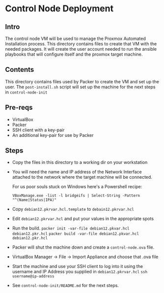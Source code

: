 # Control Node Deployment

## Intro
The control node VM will be used to manage the Proxmox Automated Installation
process.  This directory contains files to create that VM with the needed
packages.  It will create the user account needed to run the ansible playbooks
that will configure itself and the proxmox target machine.

## Contents
This directory contains files used by Packer to create the VM and set up the
user.  The `post-install.sh` script will set up the machine for the next steps
in `control-node-init`

## Pre-reqs
* VirtualBox
* Packer
* SSH client with a key-pair
* An additional key-pair for use by Packer

## Steps
* Copy the files in this directory to a working dir on your workstation
* You will need the name and IP address of the Network Interface attached
  to the network where the target machine will be connected.

  For us poor souls stuck on Windows here's a Powershell recipe:

  `VBoxManage.exe -list -l bridgeifs | Select-String -Pattern "^(Name|Status|IPA)"`
* Copy `debian12.pkrvar.hcl.template` to `debain12.pkrvar.hcl`
* Edit `debian12.pkrvar.hcl` and put your values in the appropriate spots
* Run the build. 
  `packer init -var-file debian12.pkvar.hcl debian12.pkr.hcl`
  `packer build -var-file debian12.pkvar.hcl debian12.pkr.hcl`
* Packer will shut the machine down and create a `control-node.ova` file.
* VirtualBox Manager -> File -> Import Appliance and choose that .ova file
* Start the machine and use your SSH client to log into it using the username
  and IP Address you supplied in `debian12.pkrvar.hcl`
  `ssh username@ip-address`
* See `control-node-init/README.md` for the next steps.
